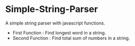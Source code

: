 # Simple-String-Parser
A simple string parser with javascript functions.
  - First Function : Find longest word in a string.
  - Second Function : Find total sum of numbers in a string.
